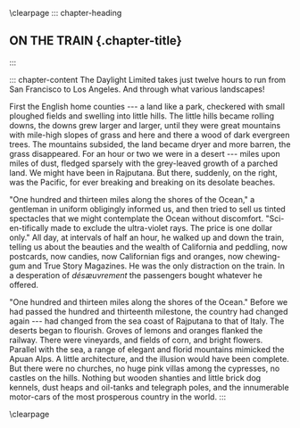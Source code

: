 \clearpage
::: chapter-heading
## ON THE TRAIN {.chapter-title}
:::

::: chapter-content
The Daylight Limited takes just twelve hours to run from San Francisco
to Los Angeles. And through what various landscapes!

First the English home counties --- a land like a park, checkered with
small ploughed fields and swelling into little hills. The little hills
became rolling downs, the downs grew larger and larger, until they were
great mountains with mile-high slopes of grass and here and there a wood
of dark evergreen trees. The mountains subsided, the land became dryer
and more barren, the grass disappeared. For an hour or two we were in a
desert --- miles upon miles of dust, fledged sparsely with the grey-leaved
growth of a parched land. We might have been in Rajputana. But there,
suddenly, on the right, was the Pacific, for ever breaking and breaking
on its desolate beaches.

"One hundred and thirteen miles along the shores of the Ocean," a
gentleman in uniform obligingly informed us, and then tried to sell us
tinted spectacles that we might contemplate the Ocean without
discomfort. "Sci-en-tifically made to exclude the ultra-violet rays. The
price is one dollar only." All day, at intervals of half an hour, he
walked up and down the train, telling us about the beauties and the
wealth of California and peddling, now postcards, now candies, now
Californian figs and oranges, now chewing-gum and True Story Magazines.
He was the only distraction on the train. In a desperation of
*désæuvrement* the passengers bought whatever he offered.

"One hundred and thirteen miles along the shores of the Ocean." Before
we had passed the hundred and thirteenth milestone, the country had
changed again --- had changed from the sea coast of Rajputana to that of
Italy. The deserts began to flourish. Groves of lemons and oranges
flanked the railway. There were vineyards, and fields of corn, and
bright flowers. Parallel with the sea, a range of elegant and florid
mountains mimicked the Apuan Alps. A little architecture, and the
illusion would have been complete. But there were no churches, no huge
pink villas among the cypresses, no castles on the hills. Nothing but
wooden shanties and little brick dog kennels, dust heaps and oil-tanks
and telegraph poles, and the innumerable motor-cars of the most
prosperous country in the world.
:::


\clearpage
